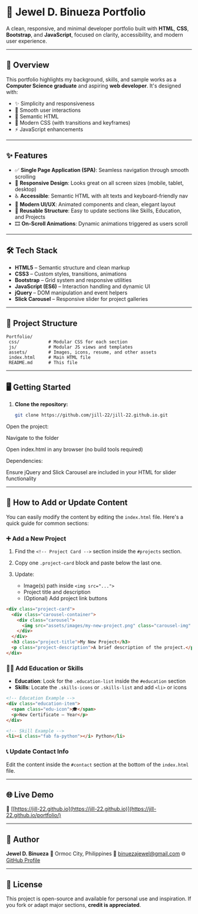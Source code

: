 # 💼 Jewel D. Binueza Portfolio

A clean, responsive, and minimal developer portfolio built with **HTML**, **CSS**, **Bootstrap**, and **JavaScript**, focused on clarity, accessibility, and modern user experience.

---

## 🚀 Overview

This portfolio highlights my background, skills, and sample works as a **Computer Science graduate** and aspiring **web developer**. It's designed with:

- ✨ Simplicity and responsiveness
- 🧩 Smooth user interactions
- 🧠 Semantic HTML
- 🎨 Modern CSS (with transitions and keyframes)
- ⚡ JavaScript enhancements

---

## ✨ Features

- ✅ **Single Page Application (SPA)**: Seamless navigation through smooth scrolling
- 📱 **Responsive Design**: Looks great on all screen sizes (mobile, tablet, desktop)
- ♿ **Accessible**: Semantic HTML with alt texts and keyboard-friendly nav
- 💅 **Modern UI/UX**: Animated components and clean, elegant layout
- 🔄 **Reusable Structure**: Easy to update sections like Skills, Education, and Projects
- 🎞️ **On-Scroll Animations**: Dynamic animations triggered as users scroll

---

## 🛠️ Tech Stack

- **HTML5** – Semantic structure and clean markup
- **CSS3** – Custom styles, transitions, animations
- **Bootstrap** – Grid system and responsive utilities
- **JavaScript (ES6)** – Interaction handling and dynamic UI
- **jQuery** – DOM manipulation and event helpers
- **Slick Carousel** – Responsive slider for project galleries

---

## 📁 Project Structure
 ``` 
Portfolio/
  css/           # Modular CSS for each section
  js/            # Modular JS views and templates
  assets/        # Images, icons, resume, and other assets
  index.html     # Main HTML file
  README.md      # This file
 ``` 
---

## 🖥️ Getting Started

1. **Clone the repository:**
   ```bash
   git clone https://github.com/jill-22/jill-22.github.io.git
Open the project:

Navigate to the folder

Open index.html in any browser (no build tools required)

Dependencies:

Ensure jQuery and Slick Carousel are included in your HTML for slider functionality

---

## 🧩 How to Add or Update Content

You can easily modify the content by editing the `index.html` file. Here's a quick guide for common sections:

### ➕ Add a New Project

1. Find the `<!-- Project Card -->` section inside the `#projects` section.
2. Copy one `.project-card` block and paste below the last one.
3. Update:

   * Image(s) path inside `<img src="...">`
   * Project title and description
   * (Optional) Add project link buttons

```html
<div class="project-card">
  <div class="carousel-container">
    <div class="carousel">
      <img src="assets/images/my-new-project.png" class="carousel-img" />
    </div>
  </div>
  <h3 class="project-title">My New Project</h3>
  <p class="project-description">A brief description of the project.</p>
</div>
```

### 🧑‍🎓 Add Education or Skills

* **Education**: Look for the `.education-list` inside the `#education` section
* **Skills**: Locate the `.skills-icons` or `.skills-list` and add `<li>` or icons

```html
<!-- Education Example -->
<div class="education-item">
  <span class="edu-icon">🎓</span>
  <p>New Certificate – Year</p>
</div>

<!-- Skill Example -->
<li><i class="fab fa-python"></i> Python</li>
```

### 📞 Update Contact Info

Edit the content inside the `#contact` section at the bottom of the `index.html` file.

---

## 🌐 Live Demo

🔗 [[https://jill-22.github.io](https://jill-22.github.io)](https://jill-22.github.io/portfolio/)

---

## 👤 Author

**Jewel D. Binueza**
📍 Ormoc City, Philippines
📧 [binuezajewel@gmail.com](mailto:binuezajewel@gmail.com)
🌐 [GitHub Profile](https://github.com/jill-22)

---

## 📝 License

This project is open-source and available for personal use and inspiration.
If you fork or adapt major sections, **credit is appreciated**.
